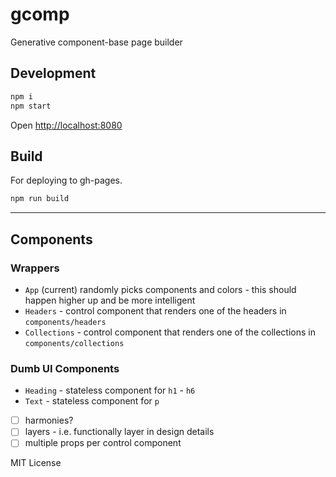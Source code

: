 # gcomp

Generative component-base page builder

## Development

```sh
npm i
npm start
```

Open <http://localhost:8080>

## Build
For deploying to gh-pages.

```sh
npm run build
```

---

## Components

### Wrappers

- `App` (current) randomly picks components and colors - this should happen higher up and be more intelligent
- `Headers` - control component that renders one of the headers in `components/headers`
- `Collections` - control component that renders one of the collections in `components/collections`

### Dumb UI Components

- `Heading` - stateless component for `h1` - `h6`
- `Text` - stateless component for `p`

- [ ] harmonies?
- [ ] layers - i.e. functionally layer in design details
- [ ] multiple props per control component

MIT License
